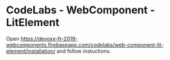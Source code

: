 CodeLabs - WebComponent - LitElement
===

Open <https://devoxx-fr-2019-webcomponents.firebaseapp.com/codelabs/web-component-lit-element/installation/> and follow instuctions.